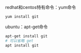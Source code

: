 
redhat和centos特有命令：yum命令
```sh
yum install git
```

ubuntu：apt-get命令
```sh
apt-get install git
# 可以省略 get
apt install git
```
